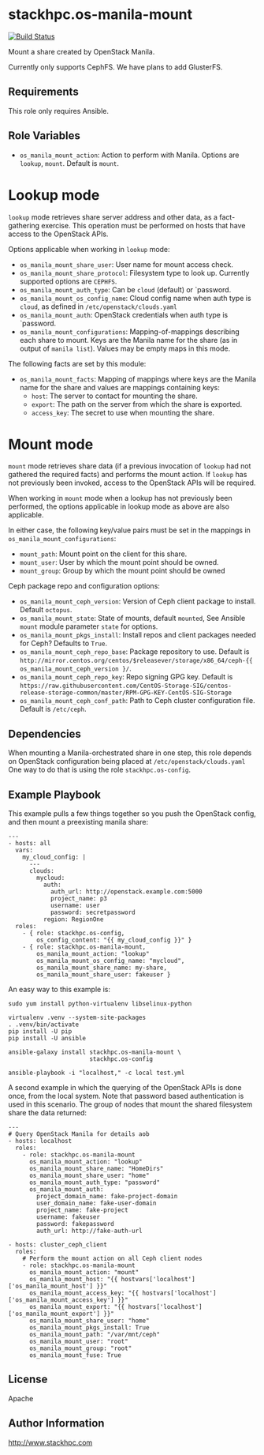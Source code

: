 stackhpc.os-manila-mount
========================

[![Build Status](https://www.travis-ci.org/stackhpc/ansible-role-os-manila-mount.svg?branch=master)](https://www.travis-ci.org/stackhpc/ansible-role-os-manila-mount)

Mount a share created by OpenStack Manila.

Currently only supports CephFS. We have plans to add GlusterFS.

Requirements
------------

This role only requires Ansible.

Role Variables
--------------

* `os_manila_mount_action`: Action to perform with Manila.  Options are
  `lookup`, `mount`.  Default is `mount`.

Lookup mode
===========

`lookup` mode retrieves share server address and other data, as a fact-gathering
exercise.  This operation must be performed on hosts that have access to the
OpenStack APIs.

Options applicable when working in `lookup` mode:

* `os_manila_mount_share_user`: User name for mount access check.
* `os_manila_mount_share_protocol`: Filesystem type to look up.  Currently 
  supported options are `CEPHFS`.
* `os_manila_mount_auth_type`: Can be `cloud` (default) or `password.
* `os_manila_mount_os_config_name`: Cloud config name when auth type is `cloud`,
  as defined in `/etc/openstack/clouds.yaml`
* `os_manila_mount_auth`: OpenStack credentials when auth type is `password.  
* `os_manila_mount_configurations`: Mapping-of-mappings describing each share to mount. Keys are the Manila name for the share (as in output of `manila list`). Values may be empty maps in this mode.


The following facts are set by this module:

* `os_manila_mount_facts`: Mapping of mappings where keys are the Manila name for the share and values are mappings containing keys:
  * `host`: The server to contact for mounting the share.
  * `export`: The path on the server from which the share is exported.
  * `access_key`: The secret to use when mounting the share.

Mount mode
==========

`mount` mode retrieves share data (if a previous invocation of `lookup` had not
gathered the required facts) and performs the mount action.  If `lookup` has not
previously been invoked, access to the OpenStack APIs will be required.

When working in `mount` mode when a lookup has not previously been performed, the options applicable in lookup mode as above are also applicable.

In either case, the following key/value pairs must be set in the mappings in `os_manila_mount_configurations`:

* `mount_path`: Mount point on the client for this share.
* `mount_user`: User by which the mount point should be owned.
* `mount_group`: Group by which the mount point should be owned

Ceph package repo and configuration options:

* `os_manila_mount_ceph_version`: Version of Ceph client package to install. Default `octopus`.
* `os_manila_mount_state`: State of mounts, default `mounted`, See Ansible `mount` module parameter `state` for options.
* `os_manila_mount_pkgs_install`: Install repos and client packages needed for Ceph?
  Defaults to `True`.
* `os_manila_mount_ceph_repo_base`: Package repository to use.
  Default is `http://mirror.centos.org/centos/$releasever/storage/x86_64/ceph-{{ os_manila_mount_ceph_version }/`.
* `os_manila_mount_ceph_repo_key`: Repo signing GPG key.
  Default is `https://raw.githubusercontent.com/CentOS-Storage-SIG/centos-release-storage-common/master/RPM-GPG-KEY-CentOS-SIG-Storage`
* `os_manila_mount_ceph_conf_path`: Path to Ceph cluster configuration file.
  Default is `/etc/ceph`.


Dependencies
------------

When mounting a Manila-orchestrated share in one step, this role depends on
OpenStack configuration being placed at `/etc/openstack/clouds.yaml`
One way to do that is using the role ``stackhpc.os-config``.

Example Playbook
----------------

This example pulls a few things together so you push the OpenStack config,
and then mount a preexisting manila share:

    ---
    - hosts: all
      vars:
        my_cloud_config: |
          ---
          clouds:
            mycloud:
              auth:
                auth_url: http://openstack.example.com:5000
                project_name: p3
                username: user
                password: secretpassword
              region: RegionOne
      roles:
        - { role: stackhpc.os-config,
            os_config_content: "{{ my_cloud_config }}" }
        - { role: stackhpc.os-manila-mount,
            os_manila_mount_action: "lookup"
            os_manila_mount_os_config_name: "mycloud",
            os_manila_mount_share_name: my-share,
            os_manila_mount_share_user: fakeuser }

An easy way to this example is:

    sudo yum install python-virtualenv libselinux-python

    virtualenv .venv --system-site-packages
    . .venv/bin/activate
    pip install -U pip
    pip install -U ansible

    ansible-galaxy install stackhpc.os-manila-mount \
                           stackhpc.os-config

    ansible-playbook -i "localhost," -c local test.yml

A second example in which the querying of the OpenStack APIs is done once,
from the local system. Note that password based authentication is used in this
scenario. The group of nodes that mount the shared filesystem share the data
returned:

    ---
    # Query OpenStack Manila for details aob
    - hosts: localhost
      roles:
        - role: stackhpc.os-manila-mount
          os_manila_mount_action: "lookup"
          os_manila_mount_share_name: "HomeDirs"
          os_manila_mount_share_user: "home"
          os_manila_mount_auth_type: "password"
          os_manila_mount_auth:
            project_domain_name: fake-project-domain
            user_domain_name: fake-user-domain
            project_name: fake-project
            username: fakeuser
            password: fakepassword
            auth_url: http://fake-auth-url

    - hosts: cluster_ceph_client
      roles:
        # Perform the mount action on all Ceph client nodes
        - role: stackhpc.os-manila-mount
          os_manila_mount_action: "mount"
          os_manila_mount_host: "{{ hostvars['localhost']['os_manila_mount_host'] }}"
          os_manila_mount_access_key: "{{ hostvars['localhost']['os_manila_mount_access_key'] }}"
          os_manila_mount_export: "{{ hostvars['localhost']['os_manila_mount_export'] }}"
          os_manila_mount_share_user: "home"
          os_manila_mount_pkgs_install: True
          os_manila_mount_path: "/var/mnt/ceph"
          os_manila_mount_user: "root"
          os_manila_mount_group: "root"
          os_manila_mount_fuse: True


License
-------

Apache

Author Information
------------------

http://www.stackhpc.com
